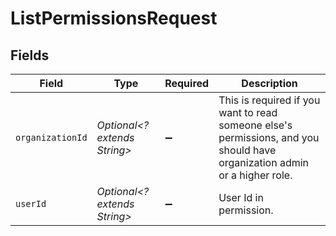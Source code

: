 # ListPermissionsRequest


## Fields

| Field                                                                                                                     | Type                                                                                                                      | Required                                                                                                                  | Description                                                                                                               |
| ------------------------------------------------------------------------------------------------------------------------- | ------------------------------------------------------------------------------------------------------------------------- | ------------------------------------------------------------------------------------------------------------------------- | ------------------------------------------------------------------------------------------------------------------------- |
| `organizationId`                                                                                                          | *Optional<? extends String>*                                                                                              | :heavy_minus_sign:                                                                                                        | This is required if you want to read someone else's permissions, and you should have organization admin or a higher role. |
| `userId`                                                                                                                  | *Optional<? extends String>*                                                                                              | :heavy_minus_sign:                                                                                                        | User Id in permission.                                                                                                    |